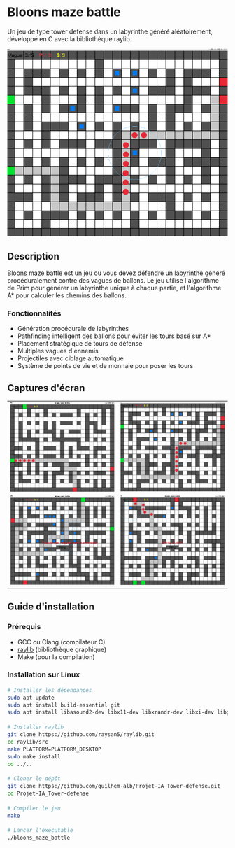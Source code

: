 # Bloons maze battle

Un jeu de type tower defense dans un labyrinthe généré aléatoirement, développé en C avec la bibliothèque raylib.

![Screenshot du jeu](Screen_partie.png)

## Description

Bloons maze battle est un jeu où vous devez défendre un labyrinthe généré procéduralement contre des vagues de ballons. Le jeu utilise l'algorithme de Prim pour générer un labyrinthe unique à chaque partie, et l'algorithme A* pour calculer les chemins des ballons.

### Fonctionnalités
- Génération procédurale de labyrinthes
- Pathfinding intelligent des ballons pour éviter les tours basé sur A*
- Placement stratégique de tours de défense
- Multiples vagues d'ennemis
- Projectiles avec ciblage automatique
- Système de points de vie et de monnaie pour poser les tours

## Captures d'écran

<table>
  <tr>
    <td><img src="Screen_debut.png" alt="Début de partie" width="400"/></td>
    <td><img src="Screen_partie.png" alt="Milieu de partie" width="400"/></td>
  </tr>
  <tr>
    <td><img src="Screen_win.png" alt="Win" width="400"/></td>
    <td><img src="Screen_gameover.png" alt="Fin de partie" width="400"/></td>
  </tr>
</table>

## Guide d'installation

### Prérequis
- GCC ou Clang (compilateur C)
- [raylib](https://www.raylib.com/) (bibliothèque graphique)
- Make (pour la compilation)

### Installation sur Linux
```bash
# Installer les dépendances
sudo apt update
sudo apt install build-essential git
sudo apt install libasound2-dev libx11-dev libxrandr-dev libxi-dev libgl1-mesa-dev libglu1-mesa-dev libxcursor-dev libxinerama-dev

# Installer raylib
git clone https://github.com/raysan5/raylib.git
cd raylib/src
make PLATFORM=PLATFORM_DESKTOP
sudo make install
cd ../..

# Cloner le dépôt
git clone https://github.com/guilhem-alb/Projet-IA_Tower-defense.git
cd Projet-IA_Tower-defense

# Compiler le jeu
make

# Lancer l'exécutable
./bloons_maze_battle
